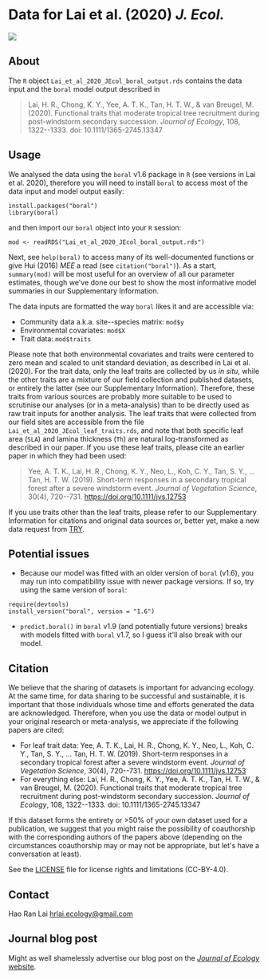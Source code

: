 # Data for Lai et al. (2020) *J. Ecol.*

[![](https://img.shields.io/badge/doi-doi.org/10.1111/1365--2745.13347-yellow.svg)](https://doi.org/10.1111/1365-2745.13347)

## About
The `R` object `Lai_et_al_2020_JEcol_boral_output.rds` contains the data input and the `boral` model output described in
> Lai, H. R., Chong, K. Y., Yee, A. T. K., Tan, H. T. W., & van Breugel, M. (2020). Functional traits that moderate tropical tree recruitment during post-windstorm secondary succession. *Journal of Ecology*, 108, 1322--1333. doi: 10.1111/1365-2745.13347

## Usage
We analysed the data using the `boral` v1.6 package in `R` (see versions in Lai et al. 2020), therefore you will need to install `boral` to access most of the data input and model output easily:

```
install.packages("boral")
library(boral)
```

and then import our `boral` object into your `R` session:

```
mod <- readRDS("Lai_et_al_2020_JEcol_boral_output.rds")
```

Next, see `help(boral)` to access many of its well-documented functions or give Hui (2016) *MEE* a read (see `citation("boral")`). As a start, `summary(mod)` will be most useful for an overview of all our parameter estimates, though we've done our best to show the most informative model summaries in our Supplementary Information.

The data inputs are formatted the way `boral` likes it and are accessible via:

- Community data a.k.a. site--species matrix: `mod$y`
- Environmental covariates: `mod$X`
- Trait data: `mod$traits`

Please note that both environmental covariates and traits were centered to zero mean and scaled to unit standard deviation, as described in Lai et al. (2020). For the trait data, only the leaf traits are collected by us *in situ*, while the other traits are a mixture of our field collection and published datasets, or entirely the latter (see our Supplementary Information). Therefore, these traits from various sources are probably more suitable to be used to scrutinise our analyses (or in a meta-analysis) than to be directly used as raw trait inputs for another analysis. The leaf traits that were collected from our field sites are accessible from the file `Lai_et_al_2020_JEcol_leaf_traits.rds`, and note that both specific leaf area (`SLA`) and lamina thickness (`Th`) are natural log-transformed as described in our paper. If you use these leaf traits, please cite an earlier paper in which they had been used:
> Yee, A. T. K., Lai, H. R., Chong, K. Y., Neo, L., Koh, C. Y., Tan, S. Y., … Tan, H. T. W. (2019). Short-term responses in a secondary tropical forest after a severe windstorm event. *Journal of Vegetation Science*, 30(4), 720--731. https://doi.org/10.1111/jvs.12753

If you use traits other than the leaf traits, please refer to our Supplementary Information for citations and original data sources or, better yet, make a new data request from [TRY](https://www.try-db.org/TryWeb/Home.php).

## Potential issues

- Because our model was fitted with an older version of `boral` (v1.6), you may run into compatibility issue with newer package versions. If so, try using the same version of `boral`: 
```
require(devtools)
install_version("boral", version = "1.6")
```
- `predict.boral()` in `boral` v1.9 (and potentially future versions) breaks with models fitted with `boral` v1.7, so I guess it'll also break with our model.
## Citation
We believe that the sharing of datasets is important for advancing ecology. At the same time, for data sharing to be successful and sustainable, it is important that those individuals whose time and efforts generated the data are acknowledged. Therefore, when you use the data or model output in your original research or meta-analysis, we appreciate if the following papers are cited:

- For leaf trait data: Yee, A. T. K., Lai, H. R., Chong, K. Y., Neo, L., Koh, C. Y., Tan, S. Y., … Tan, H. T. W. (2019). Short-term responses in a secondary tropical forest after a severe windstorm event. *Journal of Vegetation Science*, 30(4), 720--731. https://doi.org/10.1111/jvs.12753
- For everything else: Lai, H. R., Chong, K. Y., Yee, A. T. K., Tan, H. T. W., & van Breugel, M. (2020). Functional traits that moderate tropical tree recruitment during post-windstorm secondary succession. *Journal of Ecology*, 108, 1322--1333. doi: 10.1111/1365-2745.13347

If this dataset forms the entirety or >50% of your own dataset used for a publication, we suggest that you might raise the possibility of coauthorship with the corresponding authors of the papers above (depending on the circumstances coauthorship may or may not be appropriate, but let's have a conversation at least).

See the [LICENSE](https://github.com/hrlai/Lai_et_al_2020_JEcol_Trait_Env/blob/master/LICENSE.md) file for license rights and limitations (CC-BY-4.0).

## Contact
Hao Ran Lai [hrlai.ecology@gmail.com](mailto:hrlai.ecology@gmail.com)

## Journal blog post
Might as well shamelessly advertise our blog post on the [*Journal of Ecology* website](https://jecologyblog.com/2020/07/01/functional-traits-that-moderate-tropical-tree-recruitment-during-post%E2%80%90windstorm-secondary-succession/).
